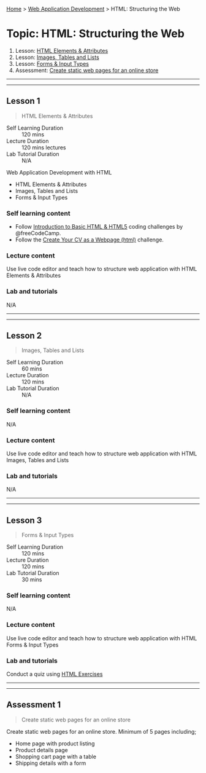 [Home](../README.md) > [Web Application Development](./README.md) > HTML: Structuring the Web

# Topic: HTML: Structuring the Web

1. Lesson: [HTML Elements & Attributes](#lesson-1)
2. Lesson: [Images, Tables and Lists](#lesson-2)
3. Lesson: [Forms & Input Types](#lesson-3)
1. Assessment: [Create static web pages for an online store](#assessment-1)

---

---

## Lesson 1

> HTML Elements & Attributes

<dl>
<dt>Self Learning Duration</dt>
<dd>120 mins</dd>
<dt>Lecture Duration</dt>
<dd>120 mins lectures</dd>
<dt>Lab Tutorial Duration</dt>
<dd>N/A</dd>
</dl>

Web Application Development with HTML
- HTML Elements & Attributes
- Images, Tables and Lists
- Forms & Input Types

### Self learning content

- Follow [Introduction to Basic HTML & HTML5](https://www.freecodecamp.org/learn/responsive-web-design/basic-html-and-html5/) coding challenges by @freeCodeCamp.
- Follow the [Create Your CV as a Webpage (html)](https://www.futurecareersbridge.net/cv-as-a-html) challenge.

### Lecture content

Use live code editor and teach how to structure web application with HTML Elements & Attributes

### Lab and tutorials

N/A

---

---

## Lesson 2

> Images, Tables and Lists

<dl>
<dt>Self Learning Duration</dt>
<dd>60 mins</dd>
<dt>Lecture Duration</dt>
<dd>120 mins</dd>
<dt>Lab Tutorial Duration</dt>
<dd>N/A</dd>
</dl>

### Self learning content

N/A

### Lecture content

Use live code editor and teach how to structure web application with HTML Images, Tables and Lists

### Lab and tutorials

N/A

---

---

## Lesson 3

> Forms & Input Types

<dl>
<dt>Self Learning Duration</dt>
<dd>120 mins</dd>
<dt>Lecture Duration</dt>
<dd>120 mins</dd>
<dt>Lab Tutorial Duration</dt>
<dd>30 mins</dd>
</dl>

### Self learning content

N/A

### Lecture content

Use live code editor and teach how to structure web application with HTML Forms & Input Types

### Lab and tutorials

Conduct a quiz using [HTML Exercises](https://www.w3schools.com/html/html_exercises.asp)

---

---

## Assessment 1

> Create static web pages for an online store

Create static web pages for an online store. Minimum of 5 pages including;
- Home page with product listing
- Product details page
- Shopping cart page with a table
- Shipping details with a form

